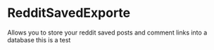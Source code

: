 # RedditSavedExporte
Allows you to store your reddit saved posts and comment links into a database
 this is a test 
 